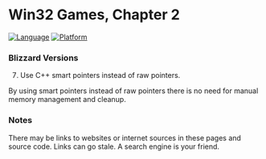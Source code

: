 # Win32 Games, Chapter 2
[![Language](https://img.shields.io/badge/Language%20-C++-blue.svg)](https://github.com/GeorgePimpleton/Win32-games/)
[![Platform](https://img.shields.io/badge/Platform%20-Win32-blue.svg)](https://github.com/GeorgePimpleton/Win32-games/)
### Blizzard Versions

7. Use C++ smart pointers instead of raw pointers.

By using smart pointers instead of raw pointers there is no need for manual memory management and cleanup.

### Notes
There may be links to websites or internet sources in these pages and source code. Links can go stale. A search engine is your friend.
